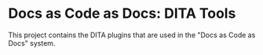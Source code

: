 # Docs as Code as Docs: DITA Tools

This project contains the DITA plugins that are used in the "Docs as Code as Docs" system.


